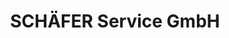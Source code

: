 ---
title: "SCHÄFER Service GmbH"
url: /klagenfurt-am-woerthersee/schaefer-service-gmbh/
shop: Haushaltsgeräte
---
